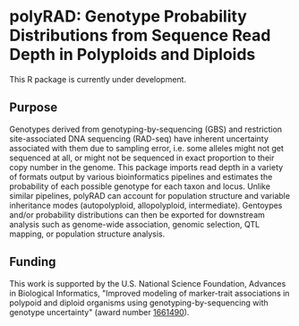 # polyRAD: Genotype Probability Distributions from Sequence Read Depth in Polyploids and Diploids

This R package is currently under development.

## Purpose

Genotypes derived from genotyping-by-sequencing (GBS) and restriction site-associated DNA sequencing (RAD-seq) have inherent uncertainty associated with them due to sampling error, i.e. some alleles might not get sequenced at all, or might not be sequenced in exact proportion to their copy number in the genome.  This package imports read depth in a variety of formats output by various bioinformatics pipelines and estimates the probability of each possible genotype for each taxon and locus.  Unlike similar pipelines, polyRAD can account for population structure and variable inheritance modes (autopolyploid, allopolyploid, intermediate).  Gentoypes and/or probability distributions can then be exported for downstream analysis such as genome-wide association, genomic selection, QTL mapping, or population structure analysis.

## Funding

This work is supported by the U.S. National Science Foundation, Advances in Biological Informatics, "Improved modeling of marker-trait associations in polypoid and diploid organisms using genotyping-by-sequencing with genotype uncertainty" (award number 
[1661490](https://www.nsf.gov/awardsearch/showAward?AWD_ID=1661490&HistoricalAwards=false)).